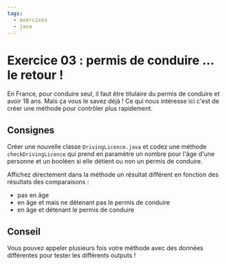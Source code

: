 ```yaml
---
tags:
  - exercises
  - java
---
```


# Exercice 03 : permis de conduire ... le retour !

En France, pour conduire seul, il faut être titulaire du permis de conduire et avoir 18 ans. Mais ça vous le savez déjà ! Ce qui nous intéresse ici c'est de créer une méthode pour contrôler plus rapidement.

## Consignes

Créer une nouvelle classe `DrivingLicence.java` et codez une méthode `checkDrivingLicence` qui prend en paramètre un nombre pour l'âge d'une personne et un booléen si elle détient ou non un permis de conduire.

Affichez directement dans la méthode un résultat différent en fonction des résultats des comparaisons :

- pas en âge
- en âge et mais ne détenant pas le permis de conduire
- en âge et détenant le permis de conduire

## Conseil

Vous pouvez appeler plusieurs fois votre méthode avec des données différentes pour tester les différents outputs !

